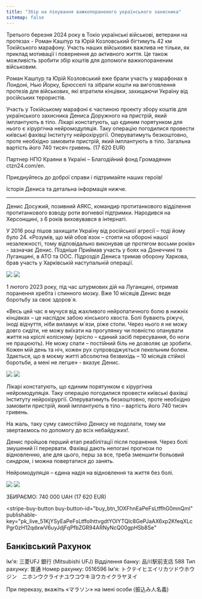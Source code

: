 ```yaml
---
title: "Збір на лікування важкопораненого українського захисника"
sitemap: false
---
```


Третього березня 2024 року в Токіо українські військові, ветерани на протезах - Роман Кашпур та Юрій Козловський бігтимуть 42 км Токійського марафону. Участь наших військових важлива не тільки, як приклад мотивації і повернення до активного життя. Це також можливість зробити збір коштів для допомоги важкопораненим військовим.

Роман Кашпур та Юрій Козловський вже брали участь у марафонах в Лондоні, Нью Йорку, Брюсселі та зібрали кошти на виготовлення протезів для військових, які втратили кінцівки, захищаючи Україну від російських терористів.

Участь у Токійському марафоні є частиною проекту збору коштів для українського захисника Дениса Доружного на пристрій, який імплантують в тіло. Лікарі констатують, що єдиним порятунком для нього є хірургічна нейромодуляція. Таку операцію погодилися провести київські фахівці Інституту нейрохірургії.  Оперуватимуть безкоштовно, проте необхідно замовити пристрій, який імплантують в тіло. Загальна вартість його 740 тисяч гривень. (17 620 EUR)

Партнер НПО Краяни в Україні – Благодійний фонд Громадянин ctzn24.com/en.

Приєднуйтесь до доброї справи і підтримайте наших героїв!

Історія Дениса та детальна інформація нижче.

<hr />

Денис Досужий, позивний АЯКС, командир протитанкового відділення протитанкового взводу роти вогневої підтримки. Народився на Херсонщині, з 6 років виховувався в інтернаті.

У 2016 році пішов захищати Україну від російської агресії – тоді йому було 24. «Розумів, що мій обов`язок – стояти на обороні нашої незалежності, тому відповідально виконував це протягом восьми років» - зазначає Денис. Піздніше Приймав участь у боях на Донеччині та Луганщині, в АТО та ООС. Підрозділ Дениса тримав оборону Харкова, брав участь у Харківській наступальній операції.

<div class="gallery">
  <img src="/assets/images/pages/denys-dosuzhy/01.jpg" />
  <img src="/assets/images/pages/denys-dosuzhy/02.jpg" />
</div>

1 лютого 2023 року, під час штурмових дій на Луганщині, отримав поранення хребта і спинного мозку. Вже 10 місяців Денис веде боротьбу за своє здоров`я. 

«Весь цей час я мучуся від жахливого нейропатичного болю в нижніх кінцівках – це наслідок забою кінського хвоста. Болі бувають ріжучі, іноді відчуття, ніби виламує м`язи, ріже стопи. Через нього я не можу довго сидіти, не можу виїхати на прогулянку чи повністю опанувати життя на кріслі колісному (крісло – єдиний засіб пересування, бо ноги не працюють). Не можу спати – постійний біль не дозволяє це зробити. Кожен мій день та ніч, кожен рух супроводжується пекельним болем. Здається, що в моєму житті абсолютна безвихідь – 10 місяців стійкої боротьби, а мені не легше» - вказує Денис.

<div class="gallery">
  <img src="/assets/images/pages/denys-dosuzhy/03.jpg" />
  <img src="/assets/images/pages/denys-dosuzhy/04.jpg" />
</div>

Лікарі констатують, що єдиним порятунком є хірургічна нейромодуляція. Таку операцію погодилися провести київські фахівці Інституту нейрохірургії. Оперуватимуть безкоштовно, проте необхідно замовити пристрій, який імплантують в тіло – вартість його 740 тисяч гривень. 

На жаль, таку суму самостійно Денису не подолати, тому ми звертаємось по допомогу до всіх небайдужих!. 

Денис пройшов перший етап реабілітації після поранення. Через болі змушений її перервати. Фахівці дають непогані прогнози по відновленню, але для цього, перш за все, треба зменшити больовий синдром, і можна повертатися до занять.

Нейромодуляція – єдина надія на відновлення та життя без болі.

<div class="gallery">
  <img src="/assets/images/pages/denys-dosuzhy/05.jpg" />
  <img src="/assets/images/pages/denys-dosuzhy/06.jpg" />
</div>

ЗБИРАЄМО: 740 000 UAH (17 620 EUR)

<script async
  src="https://js.stripe.com/v3/buy-button.js">
</script>

<stripe-buy-button
  buy-button-id="buy_btn_1OXFhnEaPeFsLtffhG0mnQml"
  publishable-key="pk_live_51KjYSyEaPeFsLtffoIhttvgdtYOIYTQlc8GePJaAX6xp2KfeqXLcPgr0zH12qdxwV6uyJdjFqPfbZGR94ARNyNcQ00gpHSb8Se"
>
</stripe-buy-button>


## Банківський Рахунок

Ім'я: 三菱UFJ 銀行 (Mitsubishi UFJ)
Відділення банку: 品川駅前支店 588
Тип рахунку: 普通
Номер рахунку: 0516596
Ім'я: トクテイヒエイリカツドウホウジン　ニホンウクライナユウコウキヨウカイクラヤヌイ

При переказу, вкажіть «マラソン» на імені особи (振込み人名義)

